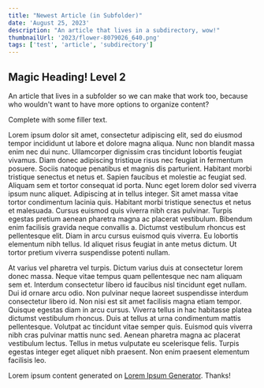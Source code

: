 ```yaml
---
title: "Newest Article (in Subfolder)"
date: 'August 25, 2023'
description: "An article that lives in a subdirectory, wow!"
thumbnailUrl: '2023/flower-8079026_640.png'
tags: ['test', 'article', 'subdirectory']
---
```


## Magic Heading! Level 2

An article that lives in a subfolder so we can make that work too, because who wouldn't want to have more options to organize content?

Complete with some filler text.

Lorem ipsum dolor sit amet, consectetur adipiscing elit, sed do eiusmod tempor incididunt ut labore et dolore magna aliqua. Nunc non blandit massa enim nec dui nunc. Ullamcorper dignissim cras tincidunt lobortis feugiat vivamus. Diam donec adipiscing tristique risus nec feugiat in fermentum posuere. Sociis natoque penatibus et magnis dis parturient. Habitant morbi tristique senectus et netus et. Sapien faucibus et molestie ac feugiat sed. Aliquam sem et tortor consequat id porta. Nunc eget lorem dolor sed viverra ipsum nunc aliquet. Adipiscing at in tellus integer. Sit amet massa vitae tortor condimentum lacinia quis. Habitant morbi tristique senectus et netus et malesuada. Cursus euismod quis viverra nibh cras pulvinar. Turpis egestas pretium aenean pharetra magna ac placerat vestibulum. Bibendum enim facilisis gravida neque convallis a. Dictumst vestibulum rhoncus est pellentesque elit. Diam in arcu cursus euismod quis viverra. Eu lobortis elementum nibh tellus. Id aliquet risus feugiat in ante metus dictum. Ut tortor pretium viverra suspendisse potenti nullam.

At varius vel pharetra vel turpis. Dictum varius duis at consectetur lorem donec massa. Neque vitae tempus quam pellentesque nec nam aliquam sem et. Interdum consectetur libero id faucibus nisl tincidunt eget nullam. Dui id ornare arcu odio. Non pulvinar neque laoreet suspendisse interdum consectetur libero id. Non nisi est sit amet facilisis magna etiam tempor. Quisque egestas diam in arcu cursus. Viverra tellus in hac habitasse platea dictumst vestibulum rhoncus. Duis at tellus at urna condimentum mattis pellentesque. Volutpat ac tincidunt vitae semper quis. Euismod quis viverra nibh cras pulvinar mattis nunc sed. Aenean pharetra magna ac placerat vestibulum lectus. Tellus in metus vulputate eu scelerisque felis. Turpis egestas integer eget aliquet nibh praesent. Non enim praesent elementum facilisis leo.

Lorem ipsum content generated on [Lorem Ipsum Generator](https://loremipsum.io/generator/). Thanks!
